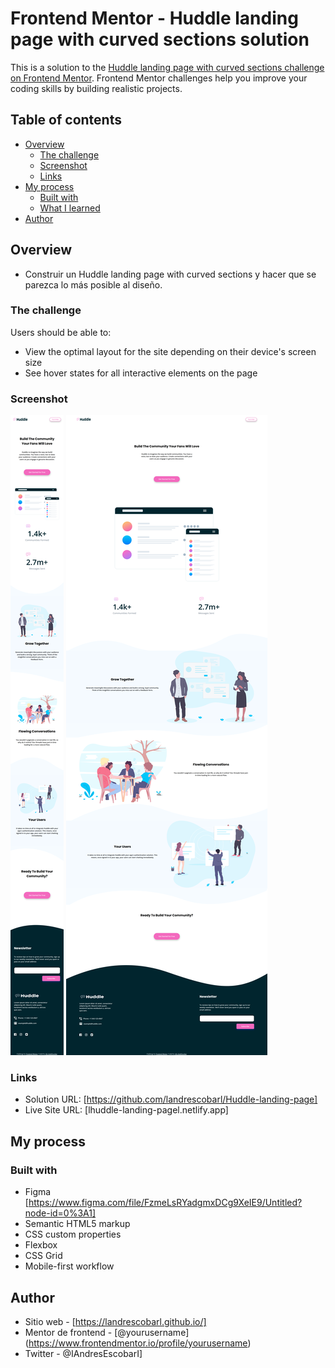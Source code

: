 # Frontend Mentor - Huddle landing page with curved sections solution

This is a solution to the [Huddle landing page with curved sections challenge on Frontend Mentor](https://www.frontendmentor.io/challenges/huddle-landing-page-with-curved-sections-5ca5ecd01e82137ec91a50f2). Frontend Mentor challenges help you improve your coding skills by building realistic projects. 


## Table of contents

- [Overview](#overview)
  - [The challenge](#the-challenge)
  - [Screenshot](#screenshot)
  - [Links](#links)
- [My process](#my-process)
  - [Built with](#built-with)
  - [What I learned](#what-i-learned)
- [Author](#author)


## Overview

  - Construir un Huddle landing page with curved sections y hacer que se parezca lo más posible al diseño.

### The challenge

Users should be able to:

- View the optimal layout for the site depending on their device's screen size
- See hover states for all interactive elements on the page

### Screenshot

![](./screenshot-mobile.png)
![](./screenshot-desktop.png)


### Links

- Solution URL: [https://github.com/landrescobarl/Huddle-landing-page]
- Live Site URL: [lhuddle-landing-pagel.netlify.app]

## My process

### Built with

- Figma [https://www.figma.com/file/FzmeLsRYadgmxDCg9XeIE9/Untitled?node-id=0%3A1]
- Semantic HTML5 markup
- CSS custom properties
- Flexbox
- CSS Grid
- Mobile-first workflow

## Author

- Sitio web - [https://landrescobarl.github.io/] 
- Mentor de frontend - [@yourusername] (https://www.frontendmentor.io/profile/yourusername)
- Twitter - @IAndresEscobarI] 

